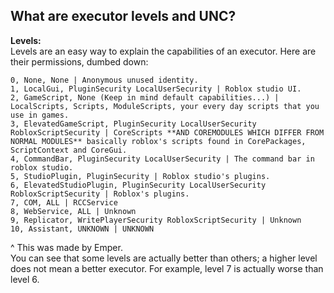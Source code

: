 ## What are executor levels and UNC?

**Levels:**\
Levels are an easy way to explain the capabilities of an executor. Here are their permissions, dumbed down:
```
0, None, None | Anonymous unused identity.
1, LocalGui, PluginSecurity LocalUserSecurity | Roblox studio UI.
2, GameScript, None (Keep in mind default capabilities...) | LocalScripts, Scripts, ModuleScripts, your every day scripts that you use in games.
3, ElevatedGameScript, PluginSecurity LocalUserSecurity RobloxScriptSecurity | CoreScripts **AND COREMODULES WHICH DIFFER FROM NORMAL MODULES** basically roblox's scripts found in CorePackages, ScriptContext and CoreGui.
4, CommandBar, PluginSecurity LocalUserSecurity | The command bar in roblox studio.
5, StudioPlugin, PluginSecurity | Roblox studio's plugins.
6, ElevatedStudioPlugin, PluginSecurity LocalUserSecurity RobloxScriptSecurity | Roblox's plugins.
7, COM, ALL | RCCService
8, WebService, ALL | Unknown
9, Replicator, WritePlayerSecurity RobloxScriptSecurity | Unknown
10, Assistant, UNKNOWN | UNKNOWN
```
^ This was made by Emper.\
You can see that some levels are actually better than others; a higher level does not mean a better executor. For example, level 7 is actually worse than level 6.
